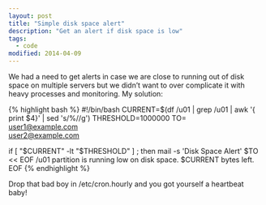```yaml
---
layout: post
title: "Simple disk space alert"
description: "Get an alert if disk space is low"
tags: 
  - code
modified: 2014-04-09
---
```


We had a need to get alerts in case we are close to running out of disk space on multiple servers but we didn’t want to over complicate it with heavy processes and monitoring. My solution:

{% highlight bash %}
#!/bin/bash
CURRENT=$(df /u01 | grep /u01 | awk '{ print $4}' | sed 's/%//g')
THRESHOLD=1000000
TO=\
user1@example.com \
user2@example.com

if [ "$CURRENT" -lt "$THRESHOLD" ] ; then
mail -s 'Disk Space Alert' $TO << EOF
/u01 partition is running low on disk space. $CURRENT bytes left.
EOF
{% endhighlight %}

Drop that bad boy in /etc/cron.hourly and you got yourself a heartbeat baby!